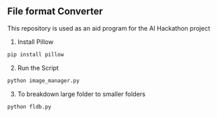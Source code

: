 ## File format Converter

This repository is used as an aid program for the AI Hackathon project

1. Install Pillow
```sh
pip install pillow
```

2. Run the Script
```sh
python image_manager.py
```
3. To breakdown large folder to smaller folders 
```sh
python fldb.py
```